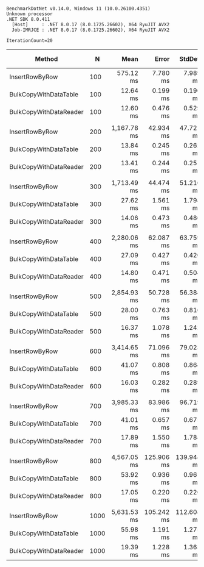 ```

BenchmarkDotNet v0.14.0, Windows 11 (10.0.26100.4351)
Unknown processor
.NET SDK 8.0.411
  [Host]     : .NET 8.0.17 (8.0.1725.26602), X64 RyuJIT AVX2
  Job-IMRJCE : .NET 8.0.17 (8.0.1725.26602), X64 RyuJIT AVX2

IterationCount=20  

```
| Method                 | N    |        Mean |      Error |     StdDev |    Ratio | RatioSD |     Gen0 |  Allocated | Alloc Ratio |
| ---------------------- | ---- | ----------: | ---------: | ---------: | -------: | ------: | -------: | ---------: | ----------: |
| InsertRowByRow         | 100  |   575.12 ms |   7.780 ms |   7.989 ms | baseline |         |        - |  179.53 KB |             |
| BulkCopyWithDataTable  | 100  |    12.64 ms |   0.199 ms |   0.196 ms |     -98% |    2.0% |  15.6250 |   60.74 KB |        -66% |
| BulkCopyWithDataReader | 100  |    12.60 ms |   0.476 ms |   0.529 ms |     -98% |    4.3% |        - |   15.22 KB |        -92% |
|                        |      |             |            |            |          |         |          |            |             |
| InsertRowByRow         | 200  | 1,167.78 ms |  42.934 ms |  47.721 ms | baseline |         |        - |  357.94 KB |             |
| BulkCopyWithDataTable  | 200  |    13.84 ms |   0.245 ms |   0.262 ms |     -99% |    4.3% |  31.2500 |  116.03 KB |        -68% |
| BulkCopyWithDataReader | 200  |    13.41 ms |   0.244 ms |   0.251 ms |     -99% |    4.3% |        - |   22.25 KB |        -94% |
|                        |      |             |            |            |          |         |          |            |             |
| InsertRowByRow         | 300  | 1,713.49 ms |  44.474 ms |  51.216 ms | baseline |         |        - |  536.06 KB |             |
| BulkCopyWithDataTable  | 300  |    27.62 ms |   1.561 ms |   1.798 ms |   -98.4% |    7.0% |  62.5000 |  166.45 KB |        -69% |
| BulkCopyWithDataReader | 300  |    14.06 ms |   0.473 ms |   0.486 ms |   -99.2% |    4.4% |        - |   29.28 KB |        -95% |
|                        |      |             |            |            |          |         |          |            |             |
| InsertRowByRow         | 400  | 2,280.06 ms |  62.087 ms |  63.759 ms | baseline |         |        - |  713.91 KB |             |
| BulkCopyWithDataTable  | 400  |    27.09 ms |   0.427 ms |   0.420 ms |   -98.8% |    3.1% |  93.7500 |  219.18 KB |        -69% |
| BulkCopyWithDataReader | 400  |    14.80 ms |   0.471 ms |   0.504 ms |   -99.4% |    4.3% |  15.6250 |   36.34 KB |        -95% |
|                        |      |             |            |            |          |         |          |            |             |
| InsertRowByRow         | 500  | 2,854.93 ms |  50.728 ms |  56.384 ms | baseline |         |        - |  892.31 KB |             |
| BulkCopyWithDataTable  | 500  |    28.00 ms |   0.763 ms |   0.816 ms |   -99.0% |    3.4% | 125.0000 |  259.06 KB |        -71% |
| BulkCopyWithDataReader | 500  |    16.37 ms |   1.078 ms |   1.242 ms |   -99.4% |    7.7% |        - |   43.37 KB |        -95% |
|                        |      |             |            |            |          |         |          |            |             |
| InsertRowByRow         | 600  | 3,414.65 ms |  71.096 ms |  79.023 ms | baseline |         |        - | 1070.44 KB |             |
| BulkCopyWithDataTable  | 600  |    41.07 ms |   0.808 ms |   0.864 ms |   -98.8% |    3.0% |  83.3333 |  312.21 KB |        -71% |
| BulkCopyWithDataReader | 600  |    16.03 ms |   0.282 ms |   0.289 ms |   -99.5% |    2.8% |        - |   50.41 KB |        -95% |
|                        |      |             |            |            |          |         |          |            |             |
| InsertRowByRow         | 700  | 3,985.33 ms |  83.986 ms |  96.719 ms | baseline |         |        - | 1248.56 KB |             |
| BulkCopyWithDataTable  | 700  |    41.01 ms |   0.657 ms |   0.675 ms |   -99.0% |    2.8% | 166.6667 |  362.32 KB |        -71% |
| BulkCopyWithDataReader | 700  |    17.89 ms |   1.550 ms |   1.784 ms |   -99.6% |   10.0% |        - |   57.43 KB |        -95% |
|                        |      |             |            |            |          |         |          |            |             |
| InsertRowByRow         | 800  | 4,567.05 ms | 125.906 ms | 139.944 ms | baseline |         |        - | 1426.41 KB |             |
| BulkCopyWithDataTable  | 800  |    53.92 ms |   0.936 ms |   0.961 ms |   -98.8% |    3.4% | 111.1111 |  412.63 KB |        -71% |
| BulkCopyWithDataReader | 800  |    17.05 ms |   0.220 ms |   0.226 ms |   -99.6% |    3.2% |  31.2500 |   64.47 KB |        -95% |
|                        |      |             |            |            |          |         |          |            |             |
| InsertRowByRow         | 1000 | 5,631.53 ms | 105.242 ms | 112.608 ms | baseline |         |        - | 1782.94 KB |             |
| BulkCopyWithDataTable  | 1000 |    55.98 ms |   1.191 ms |   1.275 ms |   -99.0% |    3.0% | 222.2222 |  505.37 KB |        -72% |
| BulkCopyWithDataReader | 1000 |    19.39 ms |   1.228 ms |   1.365 ms |   -99.7% |    7.1% |  31.2500 |   78.59 KB |        -96% |
